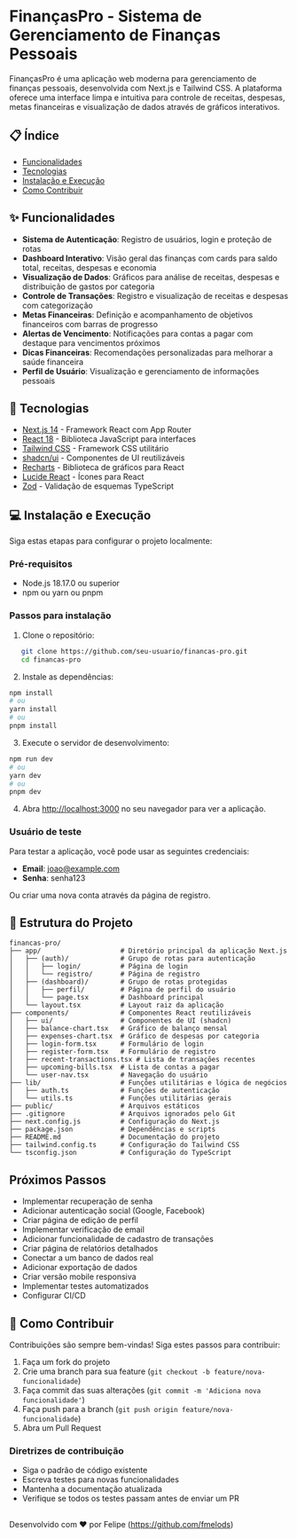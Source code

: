 # FinançasPro - Sistema de Gerenciamento de Finanças Pessoais

FinançasPro é uma aplicação web moderna para gerenciamento de finanças pessoais, desenvolvida com Next.js e Tailwind CSS. A plataforma oferece uma interface limpa e intuitiva para controle de receitas, despesas, metas financeiras e visualização de dados através de gráficos interativos.

## 📋 Índice

- [Funcionalidades](#-funcionalidades)
- [Tecnologias](#-tecnologias)
- [Instalação e Execução](#-instalação-e-execução)
- [Como Contribuir](#-como-contribuir)

## ✨ Funcionalidades

- **Sistema de Autenticação**: Registro de usuários, login e proteção de rotas
- **Dashboard Interativo**: Visão geral das finanças com cards para saldo total, receitas, despesas e economia
- **Visualização de Dados**: Gráficos para análise de receitas, despesas e distribuição de gastos por categoria
- **Controle de Transações**: Registro e visualização de receitas e despesas com categorização
- **Metas Financeiras**: Definição e acompanhamento de objetivos financeiros com barras de progresso
- **Alertas de Vencimento**: Notificações para contas a pagar com destaque para vencimentos próximos
- **Dicas Financeiras**: Recomendações personalizadas para melhorar a saúde financeira
- **Perfil de Usuário**: Visualização e gerenciamento de informações pessoais

## 🚀 Tecnologias

- [Next.js 14](https://nextjs.org/) - Framework React com App Router
- [React 18](https://reactjs.org/) - Biblioteca JavaScript para interfaces
- [Tailwind CSS](https://tailwindcss.com/) - Framework CSS utilitário
- [shadcn/ui](https://ui.shadcn.com/) - Componentes de UI reutilizáveis
- [Recharts](https://recharts.org/) - Biblioteca de gráficos para React
- [Lucide React](https://lucide.dev/) - Ícones para React
- [Zod](https://zod.dev/) - Validação de esquemas TypeScript

## 💻 Instalação e Execução

Siga estas etapas para configurar o projeto localmente:

### Pré-requisitos

- Node.js 18.17.0 ou superior
- npm ou yarn ou pnpm

### Passos para instalação

1. Clone o repositório:
```bash
   git clone https://github.com/seu-usuario/financas-pro.git
   cd financas-pro
```

2. Instale as dependências:

```bash
npm install
# ou
yarn install
# ou
pnpm install
```

3. Execute o servidor de desenvolvimento:

```bash
npm run dev
# ou
yarn dev
# ou
pnpm dev
```


4. Abra [http://localhost:3000](http://localhost:3000) no seu navegador para ver a aplicação.


### Usuário de teste

Para testar a aplicação, você pode usar as seguintes credenciais:

- **Email**: [joao@example.com](mailto:joao@example.com)
- **Senha**: senha123


Ou criar uma nova conta através da página de registro.

## 📁 Estrutura do Projeto

```
financas-pro/
├── app/                    # Diretório principal da aplicação Next.js
│   ├── (auth)/             # Grupo de rotas para autenticação
│   │   ├── login/          # Página de login
│   │   └── registro/       # Página de registro
│   ├── (dashboard)/        # Grupo de rotas protegidas
│   │   ├── perfil/         # Página de perfil do usuário
│   │   └── page.tsx        # Dashboard principal
│   └── layout.tsx          # Layout raiz da aplicação
├── components/             # Componentes React reutilizáveis
│   ├── ui/                 # Componentes de UI (shadcn)
│   ├── balance-chart.tsx   # Gráfico de balanço mensal
│   ├── expenses-chart.tsx  # Gráfico de despesas por categoria
│   ├── login-form.tsx      # Formulário de login
│   ├── register-form.tsx   # Formulário de registro
│   ├── recent-transactions.tsx # Lista de transações recentes
│   ├── upcoming-bills.tsx  # Lista de contas a pagar
│   └── user-nav.tsx        # Navegação do usuário
├── lib/                    # Funções utilitárias e lógica de negócios
│   ├── auth.ts             # Funções de autenticação
│   └── utils.ts            # Funções utilitárias gerais
├── public/                 # Arquivos estáticos
├── .gitignore              # Arquivos ignorados pelo Git
├── next.config.js          # Configuração do Next.js
├── package.json            # Dependências e scripts
├── README.md               # Documentação do projeto
├── tailwind.config.ts      # Configuração do Tailwind CSS
└── tsconfig.json           # Configuração do TypeScript
```

## Próximos Passos

- Implementar recuperação de senha
- Adicionar autenticação social (Google, Facebook)
- Criar página de edição de perfil
- Implementar verificação de email
- Adicionar funcionalidade de cadastro de transações
- Criar página de relatórios detalhados
- Conectar a um banco de dados real
- Adicionar exportação de dados
- Criar versão mobile responsiva
- Implementar testes automatizados
- Configurar CI/CD


## 🤝 Como Contribuir

Contribuições são sempre bem-vindas! Siga estes passos para contribuir:

1. Faça um fork do projeto
2. Crie uma branch para sua feature (`git checkout -b feature/nova-funcionalidade`)
3. Faça commit das suas alterações (`git commit -m 'Adiciona nova funcionalidade'`)
4. Faça push para a branch (`git push origin feature/nova-funcionalidade`)
5. Abra um Pull Request


### Diretrizes de contribuição

- Siga o padrão de código existente
- Escreva testes para novas funcionalidades
- Mantenha a documentação atualizada
- Verifique se todos os testes passam antes de enviar um PR

##

Desenvolvido com ❤️ por Felipe (https://github.com/fmelods)
